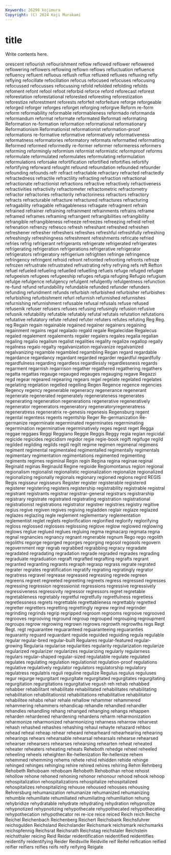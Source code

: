 ```yaml
---
Keywords: 26298 kojimura
Copyright: (C) 2024 Koji Murakami
---
```


# title

Write contents here.



orescent reflourish reflourishment reflow reflowed reflower reflowered reflowering reflowers
reflowing reflown reflows refluctuation refluence refluency refluent refluous reflush reflux
refluxed refluxes refluxing refly reflying refocillate refocillation refocus refocused refocuses
refocusing refocussed refocusses refocussing refold refolded refolding refolds refoment refont
refool refoot reforbid reforce reford reforecast reforest reforestation reforestational reforested
reforesting reforestization reforestize reforestment reforests reforfeit reforfeiture reforge reforgeable reforged
reforger reforges reforget reforging reforgive Reform re-form reform reformability reformable
reformableness reformado reformanda reformandum reformat reformate reformated Reformati reformating Reformation
re-formation reformation reformational reformationary Reformationism Reformationist reformationist reformation-proof reformations re-formative
reformative reformatively reformativeness reformatness reformatories reformatory reformats reformatted reformatting Reformed
reformed reformedly re-former reformer reformeress reformers reforming reformingly reformism reformist
reformistic reformproof reforms reformulate reformulated reformulates reformulating reformulation reformulations reforsake
refortification refortified refortifies refortify refortifying reforward refought refound refoundation refounded
refounder refounding refounds refr refract refractable refractary refracted refractedly refractedness
refractile refractility refracting refraction refractional refractionate refractionist refractions refractive refractively
refractiveness refractivities refractivity refractometer refractometric refractometry refractor refractories refractorily refractoriness
refractors refractory refracts refracturable refracture refractured refractures refracturing refragability refragable
refragableness refragate refragment refrain refrained refrainer refraining refrainment refrainments refrains
reframe reframed reframes reframing refrangent refrangibilities refrangibility refrangible refrangibleness refreeze
refreezes refreezing refreid refreit refrenation refrenzy refresco refresh refreshant refreshed
refreshen refreshener refresher refreshers refreshes refreshful refreshfully refreshing refreshingly refreshingness
refreshment refreshments refricate refried refries refrig refrigerant refrigerants refrigerate refrigerated
refrigerates refrigerating refrigeration refrigerations refrigerative refrigerator refrigerators refrigeratory refrigerium refrighten
refringe refringence refringency refringent refroid refront refronted refronting refronts refroze
refrozen refrustrate refrustrated refrustrating refry refrying refs reft Refton refuel
refueled refueling refuelled refuelling refuels refuge refuged refugee refugeeism refugees
refugeeship refuges refugia refuging Refugio refugium refulge refulgence refulgency refulgent
refulgently refulgentness refunction re-fund refund refundability refundable refunded refunder refunders
refunding refundment refunds refurbish refurbished refurbisher refurbishes refurbishing refurbishment refurl
refurnish refurnished refurnishes refurnishing refurnishment refusable refusal refusals refuse refused
refusenik refuser refusers refuses refusing refusingly refusion refusive refusnik refutability
refutable refutably refutal refutals refutation refutations refutative refutatory refute refuted
refuter refuters refutes refuting Reg Reg. reg Regain regain regainable
regained regainer regainers regaining regainment regains regal regalado regald regale
Regalecidae Regalecus regaled regalement regalements regaler regalers regales regalia regalian
regaling regalio regalism regalist regalities regality regalize regallop regally regalness
regalo regalty regalvanization regalvanize regalvanized regalvanizing regamble regambled regambling Regan
regard regardable regardance regardancy regardant regarded regarder regardful regardfully regardfulness
regarding regardless regardlessly regardlessness regards regarment regarnish regarrison regather regathered
regathering regathers regatta regattas regauge regauged regauges regauging regave Regazzi
regd regear regeared regearing regears regel regelate regelated regelates regelating
regelation regelled regelling Regen Regence regence regencies Regency regency regenerable
regeneracy regenerance regenerant regenerate regenerated regenerately regenerateness regenerates regenerating regeneration
regenerations regenerative regeneratively regenerator regenerators regeneratory regeneratoryregeneratress regeneratress regeneratrix re-genesis
regenesis Regensburg regent regental regentess regents regentship Reger Re-germanization Re-germanize
regerminate regerminated regerminates regerminating regermination regerminative regerminatively reges regest reget
Regga reggae reggaes Reggi Reggiano Reggie Reggis Reggy regia regian
regicidal regicide regicides regicidism regidor regie regie-book regift regifuge regild
regilded regilding regilds regill regilt regime regimen regimenal regimens regiment
regimental regimentaled regimentalled regimentally regimentals regimentary regimentation regimentations regimented regimenting
regiments regimes regiminal Regin regin Regina regina reginae reginal Reginald
reginas Reginauld Regine regioide Regiomontanus region regional regionalism regionalist regionalistic
regionalization regionalize regionalized regionalizing regionally regionals regionary regioned regions regird
REGIS Regis regisseur regisseurs Register register registerable registered registerer registering
registers registership registrability registrable registral registrant registrants registrar registrar-general registrars
registrarship registrary registrate registrated registrating registration registrational registrationist registrations registrator
registrer registries registry regitive regius regive regiven regives regiving regladden
reglair reglaze reglazed reglazes reglazing regle reglement reglementary reglementation reglementist
reglet reglets reglorification reglorified reglorify reglorifying regloss reglossed reglosses reglossing
reglove reglow reglowed reglowing reglows reglue reglued reglues regluing regma
regmacarp regmata regna regnal regnancies regnancy regnant regnerable regnum Rego
rego regolith regoliths regorge regorged regorges regorging regosol regosols regovern
regovernment regr regrab regrabbed regrabbing regracy regradate regradated regradating regradation
regrade regraded regrades regrading regraduate regraduation regraft regrafted regrafting regrafts
regrant regranted regranting regrants regraph regrasp regrass regrate regrated regrater
regrates regratification regratify regrating regratingly regrator regratress regravel regrease regreased
regreasing regrede regreen regreens regreet regreeted regreeting regreets regress regressed
regresses regressing regression regressionist regressions regressive regressively regressiveness regressivity regressor
regressors regret regretable regretableness regretably regretful regretfully regretfulness regretless regretlessness
regrets regrettable regrettableness regrettably regretted regretter regretters regretting regrettingly regrew
regrind regrinder regrinding regrinds regrip regripped regroom regrooms regroove regrooved
regrooves regrooving reground regroup regrouped regrouping regroupment regroups regrow regrowing
regrown regrows regrowth regrowths regs Regt Regt. regt reguarantee reguaranteed
reguaranteeing reguaranties reguaranty reguard reguardant reguide reguided reguiding regula regulable
regular regular-bred regular-built Regulares regular-featured regular-growing Regularia regularise regularities regularity
regularization regularize regularized regularizer regularizes regularizing regularly regularness regulars regular-shaped
regular-sized regulatable regulate regulated regulates regulating regulation regulationist regulation-proof regulations
regulative regulatively regulator regulators regulatorship regulatory regulatress regulatris reguli reguline
regulize Regulus regulus reguluses regur regurge regurgitant regurgitate regurgitated regurgitates
regurgitating regurgitation regurgitations regurgitative regush reh rehab rehabbed rehabber rehabilitant
rehabilitate rehabilitated rehabilitates rehabilitating rehabilitation rehabilitationist rehabilitations rehabilitative rehabilitator rehabilitee
rehabs rehair rehale rehallow rehammer rehammered rehammering rehammers rehandicap rehandle
rehandled rehandler rehandles rehandling rehang rehanged rehanging rehangs rehappen reharden
rehardened rehardening rehardens reharm reharmonization reharmonize reharmonized reharmonizing reharness reharrow
reharvest rehash rehashed rehashes rehashing rehaul rehayte rehazard rehboc rehead
reheal reheap rehear reheard rehearheard rehearhearing rehearing rehearings rehears rehearsable
rehearsal rehearsals rehearse rehearsed rehearser rehearsers rehearses rehearsing rehearten reheat
reheated reheater reheaters reheating reheats Reheboth rehedge reheel reheeled reheeling
reheels reheighten Re-hellenization Re-hellenize rehem rehemmed rehemming rehems rehete rehid
rehidden rehide rehinge rehinged rehinges rehinging rehire rehired rehires rehiring
Rehm Rehnberg Rehobeth Rehoboam rehoboam Rehoboth Rehobothan rehoe rehoist rehollow
rehone rehoned rehoning rehonor rehonour rehood rehook rehoop rehospitalization rehospitalizations
rehospitalize rehospitalized rehospitalizes rehospitalizing rehouse rehoused rehouses rehousing Rehrersburg rehumanization
rehumanize rehumanized rehumanizing rehumble rehumiliate rehumiliated rehumiliating rehumiliation rehung rehybridize
rehydratable rehydrate rehydrating rehydration rehypnotize rehypnotized rehypnotizing rehypothecate rehypothecated rehypothecating
rehypothecation rehypothecator rei re-ice reice reiced Reich reich Reiche Reichel
Reichenbach Reichenberg Reichert Reichsbank Reichsfuhrer reichsgulden Reichsland Reichslander Reichsmark reichsmark
reichsmarks reichspfennig Reichsrat Reichsrath Reichstag reichstaler Reichstein reichsthaler reicing Reid
Reidar reidentification reidentified reidentifies reidentify reidentifying Reider Reidsville Reidville reif
Reifel reification reified reifier reifiers reifies reifs reify reifying Reigate
